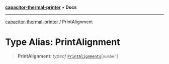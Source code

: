 [**capacitor-thermal-printer**](../README.md) • **Docs**

***

[capacitor-thermal-printer](../README.md) / PrintAlignment

# Type Alias: PrintAlignment

> **PrintAlignment**: *typeof* [`PrintAlignments`](../variables/PrintAlignments.md)\[`number`\]
